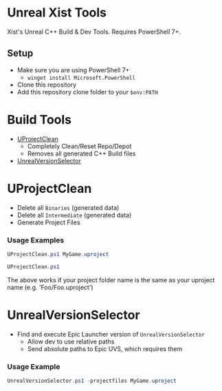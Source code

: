 
# Unreal Xist Tools

Xist's Unreal C++ Build & Dev Tools.  Requires PowerShell 7+.

## Setup

- Make sure you are using PowerShell 7+
  - `winget install Microsoft.PowerShell`
- Clone this repository
- Add this repository clone folder to your `$env:PATH`


# Build Tools

- [UProjectClean](#UProjectClean)
  - Completely Clean/Reset Repo/Depot
  - Removes all generated C++ Build files
- [UnrealVersionSelector](#UnrealVersionSelector)


# UProjectClean

- Delete all `Binaries` (generated data)
- Delete all `Intermediate` (generated data)
- Generate Project Files

### Usage Examples

```powershell
UProjectClean.ps1 MyGame.uproject
```

```powershell
UProjectClean.ps1
```

The above works if your project folder name is the same as your uproject name (e.g. 'Foo/Foo.uproject')


# UnrealVersionSelector

- Find and execute Epic Launcher version of `UnrealVersionSelector`
  - Allow dev to use relative paths
  - Send absolute paths to Epic UVS, which requires them

### Usage Example

```powershell
UnrealVersionSelector.ps1 -projectfiles MyGame.uproject
```
